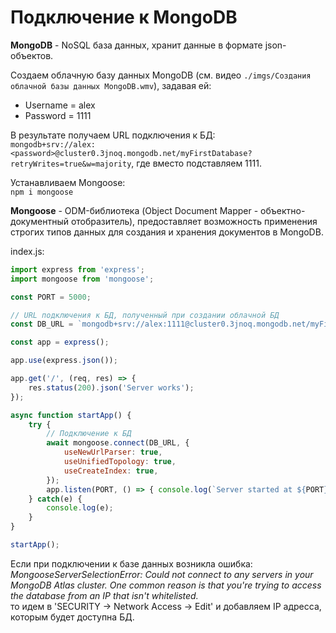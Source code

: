 # Подключение к MongoDB

**MongoDB** - NoSQL база данных, хранит данные в формате json-объектов.

Создаем облачную базу данных MongoDB (см. видео `./imgs/Cоздания облачной базы данных MongoDB.wmv`), задавая ей:
- Username = alex
- Password = 1111

В результате получаем URL подключения к БД:    
`mongodb+srv://alex:<password>@cluster0.3jnoq.mongodb.net/myFirstDatabase?retryWrites=true&w=majority`,
где вместо <password> подставляем 1111.

Устанавливаем Mongoose:    
`npm i mongoose`

**Mongoose** - ODM-библиотека (Object Document Mapper - объектно-документный отобразитель), предоставляет возможность применения строгих типов данных для создания и хранения документов в MongoDB.

index.js:
```js
import express from 'express';
import mongoose from 'mongoose';

const PORT = 5000;

// URL подключения к БД, полученный при создании облачной БД
const DB_URL = `mongodb+srv://alex:1111@cluster0.3jnoq.mongodb.net/myFirstDatabase?retryWrites=true&w=majority`; 

const app = express();

app.use(express.json()); 

app.get('/', (req, res) => {
	res.status(200).json('Server works');
});

async function startApp() {
	try {
		// Подключение к БД
		await mongoose.connect(DB_URL, { 
			useNewUrlParser: true,
			useUnifiedTopology: true,
			useCreateIndex: true,
		});
		app.listen(PORT, () => { console.log(`Server started at ${PORT} port`)});
	} catch(e) {
		console.log(e);
	}
}

startApp();
```

Если при подключении к базе данных возникла ошибка:    
*MongooseServerSelectionError: Could not connect to any servers in your MongoDB Atlas cluster. One common reason is that you're trying to access the database from an IP that isn't whitelisted.*   
то идем в 'SECURITY -> Network Access -> Edit' и добавляем IP адресса, которым будет доступна БД.
